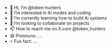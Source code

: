 - 👋 Hi, I’m @token-hunters
- 👀 I’m interested in Ai modes and coding
- 🌱 I’m currently learning how to build Ai systems 
- 💞️ I’m looking to collaborate on projects
- 📫 How to reach me on X.com @token_hunters
- 😄 Pronouns: ...
- ⚡ Fun fact: ...

<!---
token-hunters/token-hunters is a ✨ special ✨ repository because its `README.md` (this file) appears on your GitHub profile.
You can click the Preview link to take a look at your changes.
--->
